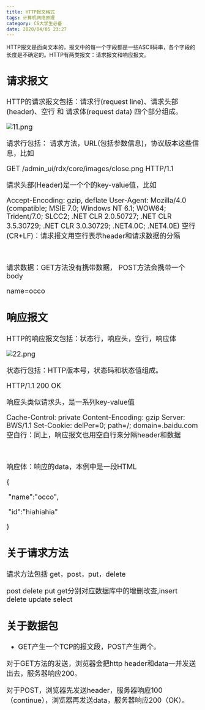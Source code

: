 ```yaml
---
title: HTTP报文格式
tags: 计算机网络原理
category: CS大学生必备
date: 2020/04/05 23:27
---
```


HTTP报文是面向文本的，报文中的每一个字段都是一些ASCII码串，各个字段的长度是不确定的。HTTP有两类报文：请求报文和响应报文。

<!--more--->

<font size=4>

## 请求报文

HTTP的请求报文包括：请求行(request line)、请求头部(header)、空行 和 请求体(request data) 四个部分组成。

![11.png](https://i.loli.net/2020/04/05/8rByiFpUH7lz9xW.png)

请求行包括： 请求方法，URL(包括参数信息)，协议版本这些信息，比如

GET   /admin_ui/rdx/core/images/close.png   HTTP/1.1

请求头部(Header)是一个个的key-value值，比如

Accept-Encoding: gzip, deflate
User-Agent: Mozilla/4.0 (compatible; MSIE 7.0; Windows NT 6.1; WOW64; Trident/7.0; SLCC2; .NET CLR 2.0.50727; .NET CLR 3.5.30729; .NET CLR 3.0.30729; .NET4.0C; .NET4.0E)
空行(CR+LF)：请求报文用空行表示header和请求数据的分隔

<br>

请求数据：GET方法没有携带数据， POST方法会携带一个body

name=occo

## 响应报文

HTTP的响应报文包括：状态行，响应头，空行，响应体

![22.png](https://i.loli.net/2020/04/05/zs2t1BocyWQNi4v.png)

状态行包括：HTTP版本号，状态码和状态值组成。

HTTP/1.1   200   OK

响应头类似请求头，是一系列key-value值

Cache-Control: private
Content-Encoding: gzip
Server: BWS/1.1
Set-Cookie: delPer=0; path=/; domain=.baidu.com
空白行：同上，响应报文也用空白行来分隔header和数据

<br>

响应体：响应的data，本例中是一段HTML

{ 

​      "name":"occo",

​       "id":"hiahiahia"

}

## 关于请求方法

请求方法包括 get，post，put，delete

post delete put get分别对应数据库中的增删改查,insert delete update select

## 关于数据包

- GET产生一个TCP的报文段，POST产生两个。

对于GET方法的发送，浏览器会把http header和data一并发送出去，服务器响应200。

对于POST，浏览器先发送header，服务器响应100（continue），浏览器再发送data，服务器响应200（OK）。